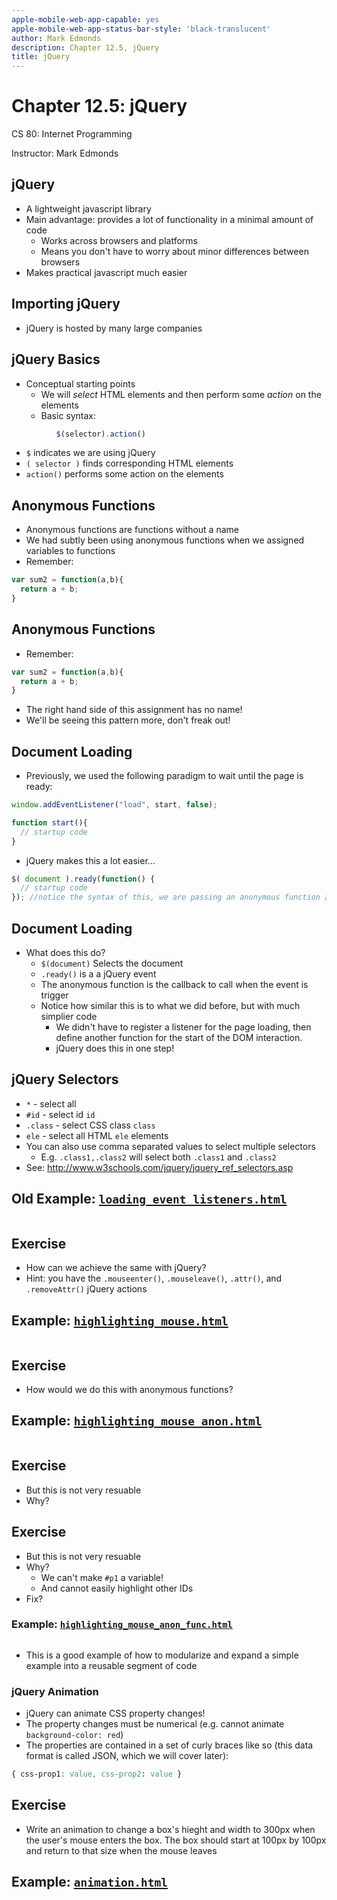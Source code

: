 ```yaml
---
apple-mobile-web-app-capable: yes
apple-mobile-web-app-status-bar-style: 'black-translucent'
author: Mark Edmonds
description: Chapter 12.5, jQuery
title: jQuery
---
```


# Chapter 12.5: jQuery

CS 80: Internet Programming

Instructor: Mark Edmonds

## jQuery

- A lightweight javascript library
- Main advantage: provides a lot of functionality in a minimal amount of code
  - Works across browsers and platforms
  - Means you don\'t have to worry about minor differences between browsers
- Makes practical javascript much easier

## Importing jQuery

- jQuery is hosted by many large companies

## jQuery Basics

- Conceptual starting points
  - We will *select* HTML elements and then perform some *action* on the elements
  - Basic syntax:
  
```javascript
          $(selector).action()
```

  - `$` indicates we are using jQuery
  - `( selector )` finds corresponding HTML elements
  - `action()` performs some action on the elements

## Anonymous Functions

- Anonymous functions are functions without a name
- We had subtly been using anonymous functions when we assigned variables to functions
- Remember:

```javascript
var sum2 = function(a,b){
  return a + b;
}
```

## Anonymous Functions

- Remember:

```javascript
var sum2 = function(a,b){
  return a + b;
}
```

- The right hand side of this assignment has no name!
- We\'ll be seeing this pattern more, don\'t freak out!

## Document Loading

- Previously, we used the following paradigm to wait until the page is ready:

```javascript
window.addEventListener("load", start, false);

function start(){
  // startup code
}
```

- jQuery makes this a lot easier...

```javascript
$( document ).ready(function() {
  // startup code
}); //notice the syntax of this, we are passing an anonymous function as a parameter! (see the ");" ending the parameter
```

## Document Loading

- What does this do?
  - `$(document)` Selects the document
  - `.ready()` is a a jQuery event
  - The anonymous function is the callback to call when the event is trigger
  - Notice how similar this is to what we did before, but with much simplier code
    - We didn\'t have to register a listener for the page loading, then define another function for the start of the DOM interaction.
    - jQuery does this in one step!

## jQuery Selectors

- `*` - select all
- `#id` - select id `id`
- `.class` - select CSS class `class`
- `ele` - select all HTML `ele` elements
- You can also use comma separated values to select multiple selectors
    - E.g. `.class1,.class2` will select both `.class1` and `.class2`
- See: <http://www.w3schools.com/jquery/jquery_ref_selectors.asp>

## Old Example: [`loading_event_listeners.html`](../examples/ch12_dom/loading_event_listeners.html)

```{include=../examples/ch12.5_jQuery/highlighting_mouse.html}
```

## Exercise

- How can we achieve the same with jQuery?
- Hint: you have the `.mouseenter()`, `.mouseleave()`, `.attr()`, and `.removeAttr()` jQuery actions

## Example: [`highlighting_mouse.html`](../examples/ch12.5_jQuery/highlighting_mouse.html)

```{include=../examples/ch12.5_jQuery/highlighting_mouse.html}
```

## Exercise

- How would we do this with anonymous functions?

## Example: [`highlighting_mouse_anon.html`](../examples/ch12.5_jQuery/highlighting_mouse_anon.html)

```{include=../examples/ch12.5_jQuery/highlighting_mouse_anon.html}
```

## Exercise

- But this is not very resuable
- Why?

## Exercise

- But this is not very resuable
- Why?
  - We can\'t make `#p1` a variable!
  - And cannot easily highlight other IDs
- Fix?

### Example: [`highlighting_mouse_anon_func.html`](../examples/ch12.5_jQuery/highlighting_mouse_anon_func.html)

```{include=../examples/ch12.5_jQuery/highlighting_mouse_anon_func.html}
```

- This is a good example of how to modularize and expand a simple example into a reusable segment of code

### jQuery Animation

- jQuery can animate CSS property changes!
- The property changes must be numerical (e.g. cannot animate `background-color: red`)
- The properties are contained in a set of curly braces like so (this data format is called JSON, which we will cover later):

```css
{ css-prop1: value, css-prop2: value } 
```

## Exercise

- Write an animation to change a box\'s hieght and width to 300px when the user\'s mouse enters the box. The box should start at 100px by 100px and return to that size when the mouse leaves

## Example: [`animation.html`](../examples/ch12.5_jQuery/animation.html)

```{include=../examples/ch12.5_jQuery/animation.html}
```
